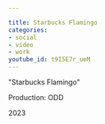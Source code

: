 ```yaml
---

title: Starbucks Flamingo
categories:
- social
- video
- work
youtube_id: t9I5E7r_ueM
---
```


"Starbucks Flamingo"

Production: ODD

2023